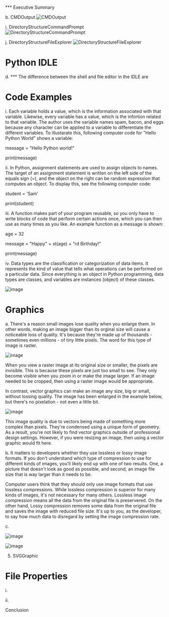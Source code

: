 *** Executive Summary

b. CMDOutput
![CMDOutput](https://user-images.githubusercontent.com/90066230/136790330-1ec41602-5704-434b-9a3a-8e4da28318a6.png)

i. DirectoryStructureCommandPrompt
![DirectoryStructureCommandPrompt](https://user-images.githubusercontent.com/90066230/136790516-59e93169-85a4-431c-849e-363eecdab168.png)

j. DirectoryStructureFileExplorer
![DirectoryStructureFileExplorer](https://user-images.githubusercontent.com/90066230/136790659-a12f7b16-cebe-467e-8008-08a90fe11f94.png)

# Python IDLE

d. *** The difference between the shell and file editor in the IDLE are 

# Code Examples

i. Each variable holds a value, which is the information associated with that variable.  Likewise, every variable has a value, which is the infortion related to that variable.  The author uses the variable names spam, bacon, and eggs because any character can be applied to a variable to differentiate the different variables.  To illustarate this, following computer code for "Hello Python World" shows a variable:

message = "Hello Python world!"

print(message)

ii. In Python, assignment statements are used to assign objects to names.  The target of an assignment statement is written on the left side of the equals sign (=), and the object on the right can be random expression that computes an object.  To display this, see the following computer code:

student = 'Sam'

print(student)

iii. A function makes part of your program reusable, so you only have to write blocks of code that perform certain actions once, which you can then use as many times as you like.  An example function as a message is shown:

age = 32

message = "Happy" + st(age) + "rd Birthday!"

print(message)

iv. Data types are the classification or categorization of data items.  It represents the kind of value that tells what operations can be performed on a particular data.  Since everything is an object in Python programming, data types are classes, and variables are instances (object) of these classes.

![image](https://user-images.githubusercontent.com/90066230/136958946-5bf81fd3-cf47-421c-a138-6fa5f910147c.png)

# Graphics

a. There's a reason small images lose quality when you enlarge them.  In other words, making an image bigger than its orginal size will cause a noticeable loss of quality.  It's because they're made up of thousands - sometimes even millions - of tiny little pixels.  The word for this type of image is raster.

![image](https://user-images.githubusercontent.com/90066230/137124954-d6f7a4fe-ce9b-4ead-93d5-dcfbfe5d51b3.png)

When you view a raster image at its original size or smaller, the pixels are invisible.  This is because these pixels are just too small to see.  They only become visible when you zoom in or make the image larger.  If an image needed to be cropped, then using a raster image would be appropriate.

In contrast, vector graphics can make an image any size, big or small, without lossing quality.  The image has been enlarged in the example below, but there's no pixelation - not even a little bit.

![image](https://user-images.githubusercontent.com/90066230/137125831-84b2f370-b2aa-42e5-b4d7-8cdbacba2217.png)

This image quality is due to vectors being made of something more complex than pixels.  They're condensed using a unique form of geometry.  As a result, you're not likely to find vector graphics outside of professional design settings.  However, if you were resizing an image, then using a vector graphic would fit here.

b. It matters to developers whether they use lossless or lossy image formats.  If you don't understand which type of compression to use for different kinds of images, you'll likely end up with one of two results.  One, a picture that doesn't look as good as possible, and second, an image file size that is way larger than it needs to be.

Computer users think that they should only use image formats that use lossless compressions.  While lossless compression is superior for many kinds of images, it's not necessary for many others.  Lossless image compression means all the data from the original file is preservered.  On the other hand, Lossy compression removes some data from the original file and saves the image with reduced file size.  It's up to you, as the developer, to say how much data to disregard by setting the image compression rate.

c.

![image](https://user-images.githubusercontent.com/90066230/137127200-dc9c88ee-3cd6-44bf-9d34-767bd3ba2799.png)

![image](https://user-images.githubusercontent.com/90066230/137127231-11d30cb2-03c3-4172-94c5-e9d407a078b4.png)

5. SVGGraphic

# File Properties

i.

ii.

Conclusion



